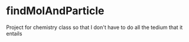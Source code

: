 # findMolAndParticle
Project for chemistry class so that I don't have to do all the tedium that it entails
